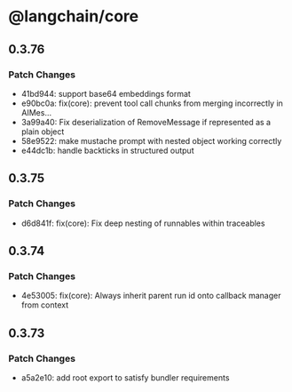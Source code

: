 # @langchain/core

## 0.3.76

### Patch Changes

- 41bd944: support base64 embeddings format
- e90bc0a: fix(core): prevent tool call chunks from merging incorrectly in AIMes…
- 3a99a40: Fix deserialization of RemoveMessage if represented as a plain object
- 58e9522: make mustache prompt with nested object working correctly
- e44dc1b: handle backticks in structured output

## 0.3.75

### Patch Changes

- d6d841f: fix(core): Fix deep nesting of runnables within traceables

## 0.3.74

### Patch Changes

- 4e53005: fix(core): Always inherit parent run id onto callback manager from context

## 0.3.73

### Patch Changes

- a5a2e10: add root export to satisfy bundler requirements

